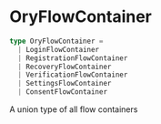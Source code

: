 # OryFlowContainer

```ts
type OryFlowContainer =
  | LoginFlowContainer
  | RegistrationFlowContainer
  | RecoveryFlowContainer
  | VerificationFlowContainer
  | SettingsFlowContainer
  | ConsentFlowContainer
```

A union type of all flow containers
